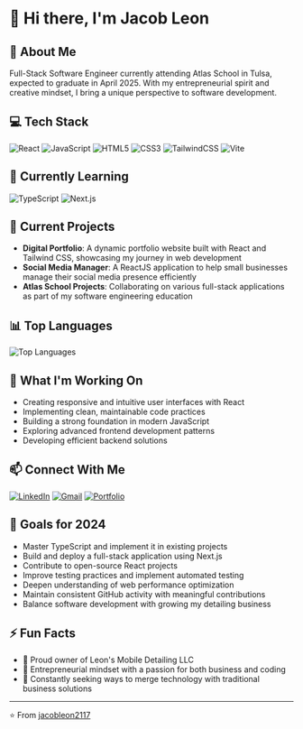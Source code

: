 # 👋 Hi there, I'm Jacob Leon

## 🚀 About Me

Full-Stack Software Engineer currently attending Atlas School in Tulsa, expected to graduate in April 2025. With my entrepreneurial spirit and creative mindset, I bring a unique perspective to software development.

## 💻 Tech Stack

![React](https://img.shields.io/badge/React-20232A?style=for-the-badge&logo=react&logoColor=61DAFB)
![JavaScript](https://img.shields.io/badge/JavaScript-F7DF1E?style=for-the-badge&logo=javascript&logoColor=black)
![HTML5](https://img.shields.io/badge/HTML5-E34F26?style=for-the-badge&logo=html5&logoColor=white)
![CSS3](https://img.shields.io/badge/CSS3-1572B6?style=for-the-badge&logo=css3&logoColor=white)
![TailwindCSS](https://img.shields.io/badge/Tailwind_CSS-38B2AC?style=for-the-badge&logo=tailwind-css&logoColor=white)
![Vite](https://img.shields.io/badge/Vite-646CFF?style=for-the-badge&logo=vite&logoColor=white)

## 🌱 Currently Learning

![TypeScript](https://img.shields.io/badge/TypeScript-007ACC?style=for-the-badge&logo=typescript&logoColor=white)
![Next.js](https://img.shields.io/badge/Next.js-000000?style=for-the-badge&logo=next.js&logoColor=white)

## 🔭 Current Projects

- **Digital Portfolio**: A dynamic portfolio website built with React and Tailwind CSS, showcasing my journey in web development
- **Social Media Manager**: A ReactJS application to help small businesses manage their social media presence efficiently
- **Atlas School Projects**: Collaborating on various full-stack applications as part of my software engineering education

## 📊 Top Languages

![Top Languages](https://github-readme-stats.vercel.app/api/top-langs/?username=jacobleon2117&layout=compact&theme=radical)

## 💼 What I'm Working On

- Creating responsive and intuitive user interfaces with React
- Implementing clean, maintainable code practices
- Building a strong foundation in modern JavaScript
- Exploring advanced frontend development patterns
- Developing efficient backend solutions

## 📫 Connect With Me

[![LinkedIn](https://img.shields.io/badge/LinkedIn-0077B5?style=for-the-badge&logo=linkedin&logoColor=white)](https://www.linkedin.com/in/jacobleon02)
[![Gmail](https://img.shields.io/badge/Gmail-D14836?style=for-the-badge&logo=gmail&logoColor=white)](mailto:jacobleon2117@gmail.com)
[![Portfolio](https://img.shields.io/badge/Portfolio-000000?style=for-the-badge&logo=About.me&logoColor=white)](https://jacobleon.netlify.app/)

## 🎯 Goals for 2024

- Master TypeScript and implement it in existing projects
- Build and deploy a full-stack application using Next.js
- Contribute to open-source React projects
- Improve testing practices and implement automated testing
- Deepen understanding of web performance optimization
- Maintain consistent GitHub activity with meaningful contributions
- Balance software development with growing my detailing business

## ⚡ Fun Facts

- 🚗 Proud owner of Leon's Mobile Detailing LLC
- 💼 Entrepreneurial mindset with a passion for both business and coding
- 🎯 Constantly seeking ways to merge technology with traditional business solutions

---

⭐️ From [jacobleon2117](https://github.com/jacobleon2117)
